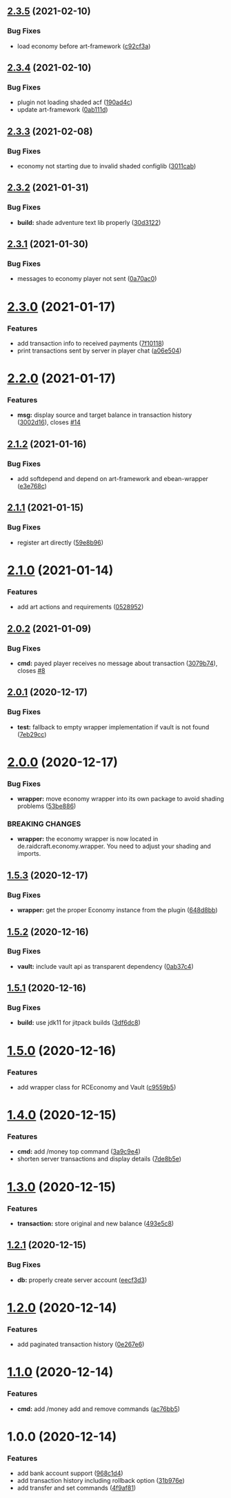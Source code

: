 ## [2.3.5](https://github.com/raidcraft/economy/compare/v2.3.4...v2.3.5) (2021-02-10)


### Bug Fixes

* load economy before art-framework ([c92cf3a](https://github.com/raidcraft/economy/commit/c92cf3a0dab47541671220629213518aa728403d))

## [2.3.4](https://github.com/raidcraft/economy/compare/v2.3.3...v2.3.4) (2021-02-10)


### Bug Fixes

* plugin not loading shaded acf ([190ad4c](https://github.com/raidcraft/economy/commit/190ad4c3f85b6da209a8cbc2e9b4df3cd6c440fa))
* update art-framework ([0ab111d](https://github.com/raidcraft/economy/commit/0ab111dbc549d035d461970d8512fa4bc16846c6))

## [2.3.3](https://github.com/raidcraft/economy/compare/v2.3.2...v2.3.3) (2021-02-08)


### Bug Fixes

* economy not starting due to invalid shaded configlib ([3011cab](https://github.com/raidcraft/economy/commit/3011caba7e4d3e25ca69969c32a5960753fb28ea))

## [2.3.2](https://github.com/raidcraft/economy/compare/v2.3.1...v2.3.2) (2021-01-31)


### Bug Fixes

* **build:** shade adventure text lib properly ([30d3122](https://github.com/raidcraft/economy/commit/30d3122258c61afbbe26d90a8e187847e1ce28c5))

## [2.3.1](https://github.com/raidcraft/economy/compare/v2.3.0...v2.3.1) (2021-01-30)


### Bug Fixes

* messages to economy player not sent ([0a70ac0](https://github.com/raidcraft/economy/commit/0a70ac06c7906272ce01b50f0510e1e923964f18))

# [2.3.0](https://github.com/raidcraft/economy/compare/v2.2.0...v2.3.0) (2021-01-17)


### Features

* add transaction info to received payments ([7f10118](https://github.com/raidcraft/economy/commit/7f101181780d352a9fc9f6cfee31db9fcd0c11ca))
* print transactions sent by server in player chat ([a06e504](https://github.com/raidcraft/economy/commit/a06e504277281ae1c2c099011065060dd09ac908))

# [2.2.0](https://github.com/raidcraft/economy/compare/v2.1.2...v2.2.0) (2021-01-17)


### Features

* **msg:** display source and target balance in transaction history ([3002d16](https://github.com/raidcraft/economy/commit/3002d16dfb7ff71c192dd16c5cdcf63cd0963e5c)), closes [#14](https://github.com/raidcraft/economy/issues/14)

## [2.1.2](https://github.com/raidcraft/economy/compare/v2.1.1...v2.1.2) (2021-01-16)


### Bug Fixes

* add softdepend and depend on art-framework and ebean-wrapper ([e3e768c](https://github.com/raidcraft/economy/commit/e3e768c21f823260ac49ae7a097a7f1de2fd1f1f))

## [2.1.1](https://github.com/raidcraft/economy/compare/v2.1.0...v2.1.1) (2021-01-15)


### Bug Fixes

* register art directly ([59e8b96](https://github.com/raidcraft/economy/commit/59e8b96f5e4b85f7aa34197ae8d6ee71dd5ada59))

# [2.1.0](https://github.com/raidcraft/economy/compare/v2.0.2...v2.1.0) (2021-01-14)


### Features

* add art actions and requirements ([0528952](https://github.com/raidcraft/economy/commit/0528952cdaceb6fc44b36dabee7dd2b2399e7763))

## [2.0.2](https://github.com/raidcraft/economy/compare/v2.0.1...v2.0.2) (2021-01-09)


### Bug Fixes

* **cmd:** payed player receives no message about transaction ([3079b74](https://github.com/raidcraft/economy/commit/3079b743e127bdf37a2a6e2c477ce99d2e87d58d)), closes [#8](https://github.com/raidcraft/economy/issues/8)

## [2.0.1](https://github.com/raidcraft/economy/compare/v2.0.0...v2.0.1) (2020-12-17)


### Bug Fixes

* **test:** fallback to empty wrapper implementation if vault is not found ([7eb29cc](https://github.com/raidcraft/economy/commit/7eb29cc10b1453dec610e694c175493e704899ed))

# [2.0.0](https://github.com/raidcraft/economy/compare/v1.5.3...v2.0.0) (2020-12-17)


### Bug Fixes

* **wrapper:** move economy wrapper into its own package to avoid shading problems ([53be886](https://github.com/raidcraft/economy/commit/53be886ad53f12ae68d8da01ee1c8225fba23913))


### BREAKING CHANGES

* **wrapper:** the economy wrapper is now located in de.raidcraft.economy.wrapper. You need to adjust your shading and imports.

## [1.5.3](https://github.com/raidcraft/economy/compare/v1.5.2...v1.5.3) (2020-12-17)


### Bug Fixes

* **wrapper:** get the proper Economy instance from the plugin ([648d8bb](https://github.com/raidcraft/economy/commit/648d8bb71ed86f1a973d6d88e56dc45cbd54fa93))

## [1.5.2](https://github.com/raidcraft/economy/compare/v1.5.1...v1.5.2) (2020-12-16)


### Bug Fixes

* **vault:** include vault api as transparent dependency ([0ab37c4](https://github.com/raidcraft/economy/commit/0ab37c400cb4af6286f4587a2556fea318dbf57e))

## [1.5.1](https://github.com/raidcraft/economy/compare/v1.5.0...v1.5.1) (2020-12-16)


### Bug Fixes

* **build:** use jdk11 for jitpack builds ([3df6dc8](https://github.com/raidcraft/economy/commit/3df6dc8e95d22a76fe8e3276d7f2e6afba50f751))

# [1.5.0](https://github.com/raidcraft/economy/compare/v1.4.0...v1.5.0) (2020-12-16)


### Features

* add wrapper class for RCEconomy and Vault ([c9559b5](https://github.com/raidcraft/economy/commit/c9559b561faa81314cf88dcb57edc29306107077))

# [1.4.0](https://github.com/raidcraft/economy/compare/v1.3.0...v1.4.0) (2020-12-15)


### Features

* **cmd:** add /money top command ([3a9c9e4](https://github.com/raidcraft/economy/commit/3a9c9e4356d256d5e7de5696d652bcd4bc036fb6))
* shorten server transactions and display details ([7de8b5e](https://github.com/raidcraft/economy/commit/7de8b5e1fe87f3ab57e70bdccc52c3a08779697f))

# [1.3.0](https://github.com/raidcraft/economy/compare/v1.2.1...v1.3.0) (2020-12-15)


### Features

* **transaction:** store original and new balance ([493e5c8](https://github.com/raidcraft/economy/commit/493e5c87b7244eaab79d72dbb5d8e3b23b43f16d))

## [1.2.1](https://github.com/raidcraft/economy/compare/v1.2.0...v1.2.1) (2020-12-15)


### Bug Fixes

* **db:** properly create server account ([eecf3d3](https://github.com/raidcraft/economy/commit/eecf3d3a428fac4a859057bd9bf0300cb4721108))

# [1.2.0](https://github.com/raidcraft/economy/compare/v1.1.0...v1.2.0) (2020-12-14)


### Features

* add paginated transaction history ([0e267e6](https://github.com/raidcraft/economy/commit/0e267e68391ab54ededf1586394ef984508f5e1f))

# [1.1.0](https://github.com/raidcraft/economy/compare/v1.0.0...v1.1.0) (2020-12-14)


### Features

* **cmd:** add /money add and remove commands ([ac76bb5](https://github.com/raidcraft/economy/commit/ac76bb57cf5ee30e923e64d5d0af2457f67b46f9))

# 1.0.0 (2020-12-14)


### Features

* add bank account support ([968c1d4](https://github.com/raidcraft/economy/commit/968c1d46770c35cf611810b3079defdc15b22fdc))
* add transaction history including rollback option ([31b976e](https://github.com/raidcraft/economy/commit/31b976e8d3e41f2f9a4bd2737acc47f4c3f988d6))
* add transfer and set commands ([4f9af81](https://github.com/raidcraft/economy/commit/4f9af813c9011dcc5192792759f14a29b519c1f0))
